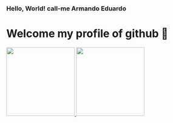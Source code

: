### Hello, World! call-me Armando Eduardo
# Welcome my profile of github 👋


<div>
<a href="https://github.com/seu-usuário-aqui">
<img loading="lazy" height="180em" src="https://github-readme-stats.vercel.app/api/top-langs/?username=seu-Armandoedu&layout=compact&langs_count=7&theme=dracula"/>
<img loading="lazy" height="180em" src="https://github-readme-stats.vercel.app/api?username=Armandoedu&show_icons=true&theme=dracula&include_all_commits=true&count_private=true"/>
</div>
